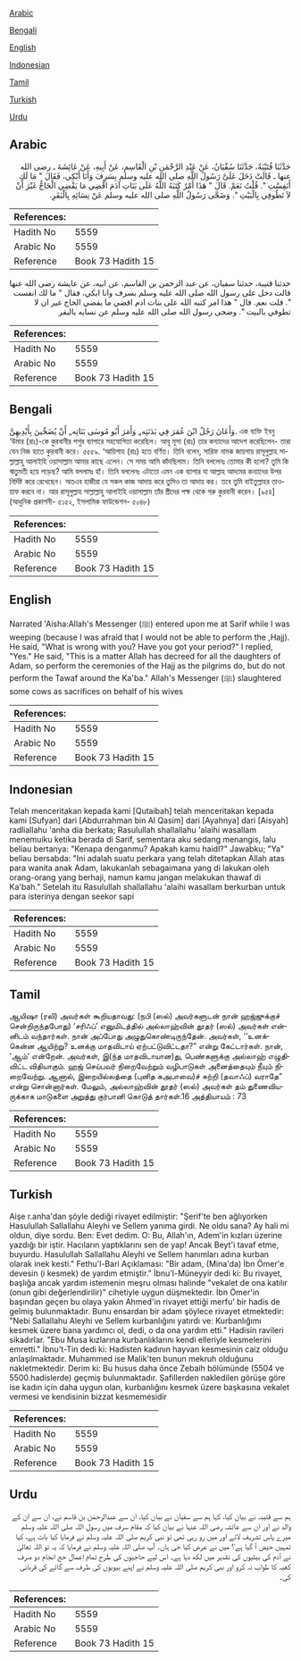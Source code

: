 [Arabic](#arabic)

[Bengali](#bengali)

[English](#english)

[Indonesian](#indonesian)

[Tamil](#tamil)

[Turkish](#turkish)

[Urdu](#urdu)

## Arabic


<div dir="rtl" lang="ar" style={{fontSize:'larger',backgroundColor:'#f8f9fa',padding:20}}>
حَدَّثَنَا قُتَيْبَةُ، حَدَّثَنَا سُفْيَانُ، عَنْ عَبْدِ الرَّحْمَنِ بْنِ الْقَاسِمِ، عَنْ أَبِيهِ، عَنْ عَائِشَةَ ـ رضى الله عنها ـ قَالَتْ دَخَلَ عَلَىَّ رَسُولُ اللَّهِ صلى الله عليه وسلم بِسَرِفَ وَأَنَا أَبْكِي، فَقَالَ ‏"‏ مَا لَكِ أَنَفِسْتِ ‏"‏‏.‏ قُلْتُ نَعَمْ‏.‏ قَالَ ‏"‏ هَذَا أَمْرٌ كَتَبَهُ اللَّهُ عَلَى بَنَاتِ آدَمَ اقْضِي مَا يَقْضِي الْحَاجُّ غَيْرَ أَنْ لاَ تَطُوفِي بِالْبَيْتِ ‏"‏‏.‏ وَضَحَّى رَسُولُ اللَّهِ صلى الله عليه وسلم عَنْ نِسَائِهِ بِالْبَقَرِ‏.‏
</div>
<div style={{backgroundColor:'#f8f9fa',padding:20, marginBottom: 10}}><table> <thead> <tr> <th>References:</th> <th></th> </tr> </thead> <tbody><tr><td>Hadith No</td><td>5559</td></tr><tr><td>Arabic No</td><td>5559</td></tr><tr><td>Reference</td><td>Book 73 Hadith 15</td></tr></tbody></table></div>


<div dir="rtl" lang="ar" style={{fontSize:'larger',backgroundColor:'#f8f9fa',padding:20}}>
حدثنا قتيبة، حدثنا سفيان، عن عبد الرحمن بن القاسم، عن ابيه، عن عايشة رضى الله عنها قالت دخل على رسول الله صلى الله عليه وسلم بسرف وانا ابكي، فقال " ما لك انفست ". قلت نعم. قال " هذا امر كتبه الله على بنات ادم اقضي ما يقضي الحاج غير ان لا تطوفي بالبيت ". وضحى رسول الله صلى الله عليه وسلم عن نسايه بالبقر
</div>
<div style={{backgroundColor:'#f8f9fa',padding:20, marginBottom: 10}}><table> <thead> <tr> <th>References:</th> <th></th> </tr> </thead> <tbody><tr><td>Hadith No</td><td>5559</td></tr><tr><td>Arabic No</td><td>5559</td></tr><tr><td>Reference</td><td>Book 73 Hadith 15</td></tr></tbody></table></div>

## Bengali


<div dir="ltr" lang="bn" style={{fontSize:'larger',backgroundColor:'#f8f9fa',padding:20}}>
وَأَعَانَ رَجُلٌ ابْنَ عُمَرَ فِي بَدَنَتِه„ وَأَمَرَ أَبُو مُوسٰى بَنَاتِه„ أَنْ يُضَحِّينَ بِأَيْدِيهِنَّ. এক ব্যক্তি ইবনু ‘উমার (রাঃ)-কে কুরবানীর পশুর ব্যাপারে সহযোগিতা করেছিল। আবূ মূসা (রাঃ) তার কন্যাদের আদেশ করেছিলেন- তারা যেন নিজ হাতে কুরবানী করে। ৫৫৫৯. ‘আয়িশাহ (রাঃ) হতে বর্ণিত। তিনি বলেন, সারিফ নামক জায়গায় রাসূলুল্লাহ সাল্লাল্লাহু আলাইহি ওয়াসাল্লাম আমার কাছে এলেন। সে সময় আমি কাঁদছিলাম। তিনি বললেনঃ তোমার কী হলো? তুমি কি ঋতুমতী হয়ে পড়েছ? আমি বললামঃ হাঁ। তিনি বললেনঃ এটাতো এমন এক ব্যাপার যা আল্লাহ আদমের কন্যাদের উপর নির্দিষ্ট করে রেখেছেন। অতএব হাজীরা যে সকল কাজ আদায় করে তুমিও তা আদায় কর। তবে তুমি বাইতুল্লাহর তাওয়াফ করবে না। আর রাসূলুল্লাহ সাল্লাল্লাহু আলাইহি ওয়াসাল্লাম তাঁর স্ত্রীদের পক্ষ থেকে গরু কুরবানী করেন। [৯৫৪] (আধুনিক প্রকাশনী- ৫১৫২, ইসলামিক ফাউন্ডেশন- ৫০৪৮)
</div>
<div style={{backgroundColor:'#f8f9fa',padding:20, marginBottom: 10}}><table> <thead> <tr> <th>References:</th> <th></th> </tr> </thead> <tbody><tr><td>Hadith No</td><td>5559</td></tr><tr><td>Arabic No</td><td>5559</td></tr><tr><td>Reference</td><td>Book 73 Hadith 15</td></tr></tbody></table></div>

## English


<div dir="ltr" lang="en" style={{fontSize:'larger',backgroundColor:'#f8f9fa',padding:20}}>
Narrated 'Aisha:Allah's Messenger (ﷺ) entered upon me at Sarif while I was weeping (because I was afraid that I would not be able to perform the ,Hajj). He said, "What is wrong with you? Have you got your period?" I replied, "Yes." He said, "This is a matter Allah has decreed for all the daughters of Adam, so perform the ceremonies of the Hajj as the pilgrims do, but do not perform the Tawaf around the Ka'ba." Allah's Messenger (ﷺ) slaughtered some cows as sacrifices on behalf of his wives
</div>
<div style={{backgroundColor:'#f8f9fa',padding:20, marginBottom: 10}}><table> <thead> <tr> <th>References:</th> <th></th> </tr> </thead> <tbody><tr><td>Hadith No</td><td>5559</td></tr><tr><td>Arabic No</td><td>5559</td></tr><tr><td>Reference</td><td>Book 73 Hadith 15</td></tr></tbody></table></div>

## Indonesian


<div dir="ltr" lang="id" style={{fontSize:'larger',backgroundColor:'#f8f9fa',padding:20}}>
Telah menceritakan kepada kami [Qutaibah] telah menceritakan kepada kami [Sufyan] dari [Abdurrahman bin Al Qasim] dari [Ayahnya] dari [Aisyah] radliallahu 'anha dia berkata; Rasulullah shallallahu 'alaihi wasallam menemuiku ketika berada di Sarif, sementara aku sedang menangis, lalu beliau bertanya: "Kenapa denganmu? Apakah kamu haidl?" Jawabku; "Ya" beliau bersabda: "Ini adalah suatu perkara yang telah ditetapkan Allah atas para wanita anak Adam, lakukanlah sebagaimana yang di lakukan oleh orang-orang yang berhaji, namun kamu jangan melakukan thawaf di Ka'bah." Setelah itu Rasulullah shallallahu 'alaihi wasallam berkurban untuk para isterinya dengan seekor sapi
</div>
<div style={{backgroundColor:'#f8f9fa',padding:20, marginBottom: 10}}><table> <thead> <tr> <th>References:</th> <th></th> </tr> </thead> <tbody><tr><td>Hadith No</td><td>5559</td></tr><tr><td>Arabic No</td><td>5559</td></tr><tr><td>Reference</td><td>Book 73 Hadith 15</td></tr></tbody></table></div>

## Tamil


<div dir="ltr" lang="ta" style={{fontSize:'larger',backgroundColor:'#f8f9fa',padding:20}}>
ஆயிஷா (ரலி) அவர்கள் கூறியதாவது: (நபி (ஸல்) அவர்களுடன் நான் ஹஜ்ஜுக்குச் சென்றிருந்தபோது) ‘சரிஃப்’ எனுமிடத்தில் அல்லாஹ்வின் தூதர் (ஸல்) அவர்கள் என்னிடம் வந்தார்கள். நான் அப்போது அழுதுகொண்டிருந்தேன். அவர்கள், ‘‘உனக்கென்ன ஆயிற்று? உனக்கு மாதவிடாய் ஏற்பட்டுவிட்டதா?” என்று கேட்டார்கள். நான், ‘ஆம்’ என்றேன். அவர்கள், இ(ந்த மாதவிடாயான)து, பெண்களுக்கு அல்லாஹ் எழுதிவிட்ட விதியாகும். ஹஜ் செய்பவர் நிறைவேற்றும் வழிபாடுகள் அனைத்தையும் நீயும் நிறைவேற்று. ஆனால், இறையில்லத்தை (புனித கஅபாவை)ச் சுற்றி (தவாஃப்) வராதே” என்று சொன்னார்கள். மேலும், அல்லாஹ்வின் தூதர் (ஸல்) அவர்கள் தம் துணைவியருக்காக மாடுகளை அறுத்து குர்பானி கொடுத் தார்கள்.16 அத்தியாயம் : 73
</div>
<div style={{backgroundColor:'#f8f9fa',padding:20, marginBottom: 10}}><table> <thead> <tr> <th>References:</th> <th></th> </tr> </thead> <tbody><tr><td>Hadith No</td><td>5559</td></tr><tr><td>Arabic No</td><td>5559</td></tr><tr><td>Reference</td><td>Book 73 Hadith 15</td></tr></tbody></table></div>

## Turkish


<div dir="ltr" lang="tr" style={{fontSize:'larger',backgroundColor:'#f8f9fa',padding:20}}>
Aişe r.anha'dan şöyle dediği rivayet edilmiştir: "Şerif'te ben ağIıyorken Hasulullah Sallallahu Aleyhi ve Sellem yanıma girdi. Ne oldu sana? Ay hali mi oldun, diye sordu. Ben: Evet dedim. O: Bu, Allah'ın, Adem'in kızları üzerine yazdığı bir iştir. Hacıların yaptıklarını sen de yap! Ancak Beyt'i tavaf etme, buyurdu. Hasulullah Sallallahu Aleyhi ve Sellem hanımları adına kurban olarak inek kesti." Fethu'l-Bari Açıklaması: "Bir adam, (Mina'da) İbn Ömer'e devesin (i kesmek) de yardım etmiştir." İbnu'l-Müneyyir dedi ki: Bu rivayet, başlığa ancak yardım istemenin meşru olması halinde "vekalet de ona katılır (onun gibi değerlendirilir)" cihetiyle uygun düşmektedir. İbn Ömer'in başından geçen bu olaya yakın Ahmed'in rivayet ettiği merfu' bir hadis de gelmiş bulunmaktadır. Bunu ensardan bir adam şöylece rivayet etmektedir: "Nebi Sallallahu Aleyhi ve Sellem kurbanlığını yatırdı ve: Kurbanlığımı kesmek üzere bana yardımcı ol, dedi, o da ona yardım etti." Hadisin ravileri sikadırlar. "Ebu Musa kızlarına kurbanlıklarını kendi elleriyle kesmelerini emretti." İbnu't-Tin dedi ki: Hadisten kadının hayvan kesmesinin caiz olduğu anlaşılmaktadır. Muhammed ise Malik'ten bunun mekruh olduğunu nakletmektedir. Derim ki: Bu husus daha önce Zebaih bölümünde (5504 ve 5500.hadislerde) geçmiş bulunmaktadır. Şafillerden nakledilen görüşe göre ise kadın için daha uygun olan, kurbanlığını kesmek üzere başkasına vekalet vermesi ve kendisinin bizzat kesmemesidir
</div>
<div style={{backgroundColor:'#f8f9fa',padding:20, marginBottom: 10}}><table> <thead> <tr> <th>References:</th> <th></th> </tr> </thead> <tbody><tr><td>Hadith No</td><td>5559</td></tr><tr><td>Arabic No</td><td>5559</td></tr><tr><td>Reference</td><td>Book 73 Hadith 15</td></tr></tbody></table></div>

## Urdu


<div dir="rtl" lang="ur" style={{fontSize:'larger',backgroundColor:'#f8f9fa',padding:20}}>
ہم سے قتیبہ نے بیان کیا، کہا ہم سے سفیان نے بیان کیا، ان سے عبدالرحمٰن بن قاسم نے، ان سے ان کے والد نے اور ان سے عائشہ رضی اللہ عنہا نے بیان کیا کہ مقام سرف میں رسول اللہ صلی اللہ علیہ وسلم میرے پاس تشریف لائے اور میں رو رہی تھی تو نبی کریم صلی اللہ علیہ وسلم نے فرمایا کیا بات ہے، کیا تمہیں حیض آ گیا ہے؟ میں نے عرض کیا جی ہاں۔ آپ صلی اللہ علیہ وسلم نے فرمایا کہ یہ تو اللہ تعالیٰ نے آدم کی بیٹیوں کی تقدیر میں لکھ دیا ہے۔ اس لیے حاجیوں کی طرح تمام اعمال حج انجام دو صرف کعبہ کا طواب نہ کرو اور نبی کریم صلی اللہ علیہ وسلم نے اپنے بیویوں کی طرف سے گائے کی قربانی کی۔
</div>
<div style={{backgroundColor:'#f8f9fa',padding:20, marginBottom: 10}}><table> <thead> <tr> <th>References:</th> <th></th> </tr> </thead> <tbody><tr><td>Hadith No</td><td>5559</td></tr><tr><td>Arabic No</td><td>5559</td></tr><tr><td>Reference</td><td>Book 73 Hadith 15</td></tr></tbody></table></div>